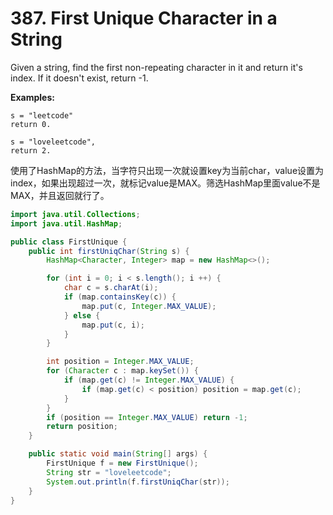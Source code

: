 
# 387. First Unique Character in a String

Given a string, find the first non-repeating character in it and return it's index. If it doesn't exist, return -1.

**Examples:**

```
s = "leetcode"
return 0.

s = "loveleetcode",
return 2.
```

 使用了HashMap的方法，当字符只出现一次就设置key为当前char，value设置为index，如果出现超过一次，就标记value是MAX。筛选HashMap里面value不是MAX，并且返回就行了。

```java
import java.util.Collections;
import java.util.HashMap;

public class FirstUnique {
    public int firstUniqChar(String s) {
        HashMap<Character, Integer> map = new HashMap<>();

        for (int i = 0; i < s.length(); i ++) {
            char c = s.charAt(i);
            if (map.containsKey(c)) {
                map.put(c, Integer.MAX_VALUE);
            } else {
                map.put(c, i);
            }
        }

        int position = Integer.MAX_VALUE;
        for (Character c : map.keySet()) {
            if (map.get(c) != Integer.MAX_VALUE) {
                if (map.get(c) < position) position = map.get(c);
            }
        }
        if (position == Integer.MAX_VALUE) return -1;
        return position;
    }

    public static void main(String[] args) {
        FirstUnique f = new FirstUnique();
        String str = "loveleetcode";
        System.out.println(f.firstUniqChar(str));
    }
}
```